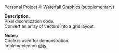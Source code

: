 Personal Project 4: Waterfall Graphics (supplementary)

**Description:**  
Pixel discretization code.  
Convert an array of vectors into a grid layout.

**Notes:**  
Circle is used for demonstration.  
Implemented on [p5js](https://p5js.org/).  
